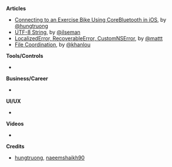 
**Articles**

* [Connecting to an Exercise Bike Using CoreBluetooth in iOS](https://medium.com/@hungtruong/making-an-ios-zwift-clone-to-save-15-a-month-part-1-core-bluetooth-9925bba79f7a), by [@hungtruong](https://twitter.com/hungtruong)
* [UTF-8 String](https://swift.org/blog/utf8-string/), by [@ilseman](https://twitter.com/ilseman)
* [Localized​Error, Recoverable​Error, Custom​NSError](https://nshipster.com/swift-foundation-error-protocols/), by [@mattt](https://twitter.com/mattt)
* [File Coordination](http://khanlou.com/2019/03/file-coordination/), by [@khanlou](http://www.twitter.com/khanlou)


**Tools/Controls**

* 

**Business/Career**

* 

**UI/UX**

* 

**Videos**

* 

**Credits**

* [hungtruong](https://twitter.com/hungtruong), [naeemshaikh90](https://github.com/naeemshaikh90)
